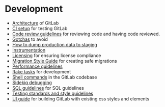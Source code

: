 # Development

- [Architecture](architecture.md) of GitLab
- [CI setup](ci_setup.md) for testing GitLab
- [Code review guidelines](code_review.md) for reviewing code and having code
  reviewed.
- [Gotchas](gotchas.md) to avoid
- [How to dump production data to staging](db_dump.md)
- [Instrumentation](instrumentation.md)
- [Licensing](licensing.md) for ensuring license compliance
- [Migration Style Guide](migration_style_guide.md) for creating safe migrations
- [Performance guidelines](performance.md)
- [Rake tasks](rake_tasks.md) for development
- [Shell commands](shell_commands.md) in the GitLab codebase
- [Sidekiq debugging](sidekiq_debugging.md)
- [SQL guidelines](sql.md) for SQL guidelines
- [Testing standards and style guidelines](testing.md)
- [UI guide](ui_guide.md) for building GitLab with existing css styles and elements
